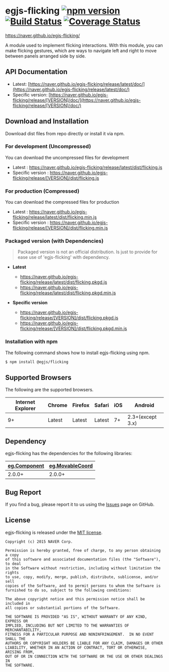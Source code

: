 # egjs-flicking [![npm version](https://badge.fury.io/js/%40egjs%2Fflicking.svg)](https://badge.fury.io/js/%40egjs%2Fflicking) [![Build Status](https://travis-ci.org/naver/egjs-flicking.svg?branch=master)](https://travis-ci.org/naver/egjs-flicking) [![Coverage Status](https://coveralls.io/repos/github/naver/egjs-flicking/badge.svg?branch=master)](https://coveralls.io/github/naver/egjs-flicking?branch=master)


https://naver.github.io/egjs-flicking/

A module used to implement flicking interactions.
With this module, you can make flicking gestures, which are ways to navigate left and right to move between panels arranged side by side. 

## API Documentation
- Latest: [https://naver.github.io/egjs-flicking/release/latest/doc/](https://naver.github.io/egjs-flicking/release/latest/doc/)
- Specific version: [https://naver.github.io/egjs-flicking/release/[VERSION]/doc/](https://naver.github.io/egjs-flicking/release/[VERSION]/doc/)


## Download and Installation

Download dist files from repo directly or install it via npm. 

### For development (Uncompressed)

You can download the uncompressed files for development

- Latest : https://naver.github.io/egjs-flicking/release/latest/dist/flicking.js
- Specific version : https://naver.github.io/egjs-flicking/release/[VERSION]/dist/flicking.js

### For production (Compressed)

You can download the compressed files for production

- Latest : https://naver.github.io/egjs-flicking/release/latest/dist/flicking.min.js
- Specific version : https://naver.github.io/egjs-flicking/release/[VERSION]/dist/flicking.min.js

### Packaged version (with Dependencies)
> Packaged version is not an official distribution.
> Is just to provide for ease use of 'egjs-flicking' with dependency.

 - **Latest**
    - https://naver.github.io/egjs-flicking/release/latest/dist/flicking.pkgd.js
    - https://naver.github.io/egjs-flicking/release/latest/dist/flicking.pkgd.min.js

 - **Specific version**
    - https://naver.github.io/egjs-flicking/release/[VERSION]/dist/flicking.pkgd.js
    - https://naver.github.io/egjs-flicking/release/[VERSION]/dist/flicking.pkgd.min.js


### Installation with npm

The following command shows how to install egjs-flicking using npm.

```bash
$ npm install @egjs/flicking
```

## Supported Browsers
The following are the supported browsers.

|Internet Explorer|Chrome|Firefox|Safari|iOS|Android|
|---|---|---|---|---|---|
|9+|Latest|Latest|Latest|7+|2.3+(except 3.x)|


## Dependency
egjs-flicking has the dependencies for the following libraries:

|[eg.Component](https://github.com/naver/egjs-component)|[eg.MovableCoord](https://github.com/naver/egjs-movablecoord)|
|----|----|
|2.0.0+|2.0.0+|

## Bug Report

If you find a bug, please report it to us using the [Issues](https://github.com/naver/egjs-flicking/issues) page on GitHub.


## License
egjs-flicking is released under the [MIT license](http://naver.github.io/egjs/license.txt).

```
Copyright (c) 2015 NAVER Corp.

Permission is hereby granted, free of charge, to any person obtaining a copy
of this software and associated documentation files (the "Software"), to deal
in the Software without restriction, including without limitation the rights
to use, copy, modify, merge, publish, distribute, sublicense, and/or sell
copies of the Software, and to permit persons to whom the Software is
furnished to do so, subject to the following conditions:

The above copyright notice and this permission notice shall be included in
all copies or substantial portions of the Software.

THE SOFTWARE IS PROVIDED "AS IS", WITHOUT WARRANTY OF ANY KIND, EXPRESS OR
IMPLIED, INCLUDING BUT NOT LIMITED TO THE WARRANTIES OF MERCHANTABILITY,
FITNESS FOR A PARTICULAR PURPOSE AND NONINFRINGEMENT.  IN NO EVENT SHALL THE
AUTHORS OR COPYRIGHT HOLDERS BE LIABLE FOR ANY CLAIM, DAMAGES OR OTHER
LIABILITY, WHETHER IN AN ACTION OF CONTRACT, TORT OR OTHERWISE, ARISING FROM,
OUT OF OR IN CONNECTION WITH THE SOFTWARE OR THE USE OR OTHER DEALINGS IN
THE SOFTWARE.
```
